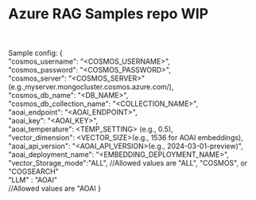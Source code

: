 <h1>Azure RAG Samples repo WIP</h1>

<br/><br/>
Sample config:
{<br/>
    "cosmos_username": "<COSMOS_USERNAME>",<br/>
    "cosmos_password": "<COSMOS_PASSWORD>",<br/>
    "cosmos_server": "<COSMOS_SERVER>" (e.g.,myserver.mongocluster.cosmos.azure.com/),<br/>
    "cosmos_db_name": "<DB_NAME>",<br/>
    "cosmos_db_collection_name": "<COLLECTION_NAME>",<br/>
    "aoai_endpoint": "<AOAI_ENDPOINT>",<br/>
    "aoai_key": "<AOAI_KEY>",<br/>
    "aoai_temperature": <TEMP_SETTING> (e.g., 0.5),<br/>
    "vector_dimension": <VECTOR_SIZE>(e.g., 1536 for AOAI embeddings),<br/>
    "aoai_api_version": "<AOAI_API_VERSION>(e.g., 2024-03-01-preview)",<br/>
    "aoai_deployment_name": "<EMBEDDING_DEPLOYMENT_NAME>",<br/>
    "vector_Storage_mode":"ALL", //Allowed values are "ALL", "COSMOS", or "COGSEARCH"<br/>
    "LLM" : "AOAI"<br/>//Allowed values are "AOAI
}

